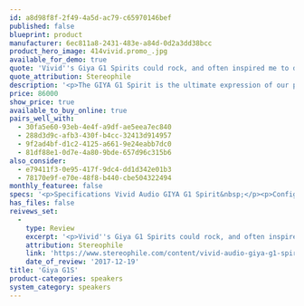 ```yaml
---
id: a8d98f8f-2f49-4a5d-ac79-c65970146bef
published: false
blueprint: product
manufacturer: 6ec811a8-2431-483e-a84d-0d2a3dd38bcc
product_hero_image: 414vivid.promo_.jpg
available_for_demo: true
quote: 'Vivid''s Giya G1 Spirits could rock, and often inspired me to dive all in. And with a great recording, the closer to realistic levels I pushed them, the better everything sounded.'
quote_attribution: Stereophile
description: '<p>The GIYA G1 Spirit is the ultimate expression of our philosophy. It’s our flagship loudspeaker, bringing together the very best of everything we’ve ever created. For those who care most deeply about music, design, engineering, reputation or all of the above, the G1 Spirit represents the only and obvious choice. A peerless pedigree, irreproachable technology, and the most spectacular sound quality obtainable at this – or perhaps any – price.</p><p>A true joy to own, for a lifetime of listening pleasure.</p>'
price: 86000
show_price: true
available_to_buy_online: true
pairs_well_with:
  - 30fa5e60-93eb-4e4f-a9df-ae5eea7ec840
  - 288d3d9c-afb3-430f-b4cc-32413d914957
  - 9f2ad4bf-d1c2-4125-a661-9e24eabb7dc0
  - 81df88e1-0d7e-4a80-9bde-657d96c315b6
also_consider:
  - e79411f3-0e95-417f-9dc4-dd1d342e01b3
  - 78170e9f-e70e-48f8-b440-cbe504322494
monthly_featuree: false
specs: '<p>Specifications Vivid Audio GIYA G1 Spirit&nbsp;</p><p>Configuration: 4-way 5 driver system</p><p>Cabinet material: Glass reinforced balsa cored sandwich composite</p><p>Cabinet color: Piano Black, Pearl White, Oyster Matte</p><p>Bespoke color: Available on request</p><p>Drive units: HF: D26 – 26 mm metal dome unit with Tapered Tube loading</p><p>Mid: D50 – 50 mm metal dome unit with Tapered Tube loading</p><p>Lower-mid: C125-75s, 125 mm alloy/carbon diaphragm with 75 mm voice coil</p><p>Bass: 2 x C225-100, 225 mm alloy diaphragm with 100mm voice coil in 45 mm gapBass loading</p><p>Exponentially Tapered Tube enhanced bass reflex</p><p>Sensitivity: 92 dB @ 2.83 VRMS at 1 m on axis</p><p>Nominal impedance: (Ω)6 nominal, 3 minimum at 20 KHz no phase shift at Z min</p><p>Frequency range: (Hz)-6 dB points: 25 – 36.000 Hz</p><p>First D26 Break Up mode:44.000 Hz</p><p>Frequency response: 29 – 33.000 Hz +/- 2 dB on reference</p><p>Harmonic distortion: (2nd and 3rd harmonics)&lt; 0,3% over frequency range</p><p>Cross over frequencies: (Hz)220 – 880 – 3.500</p><p>Power handling (music program) watts rms: 1.600</p><p>Loudspeaker dimensions: 1.600mm (H) x 440mm (W) x 820mm (D)</p><p>Net weight: 67,4 kg&nbsp;&nbsp;</p>'
has_files: false
reivews_set:
  -
    type: Review
    excerpt: '<p>Vivid''s Giya G1 Spirits could rock, and often inspired me to dive all in. And with a great recording, the closer to realistic levels I pushed them, the better everything sounded.&nbsp;&nbsp;</p>'
    attribution: Stereophile
    link: 'https://www.stereophile.com/content/vivid-audio-giya-g1-spirit-loudspeaker'
    date_of_review: '2017-12-19'
title: 'Giya G1S'
product-categories: speakers
system_category: speakers
---
```

